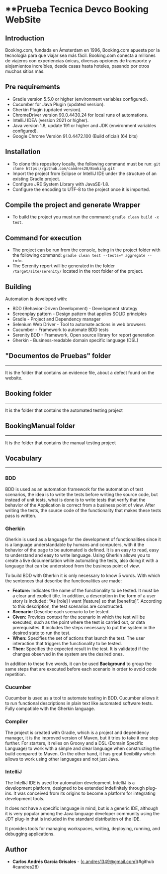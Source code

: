 # **Prueba Tecnica Devco Booking WebSite

## Introduction

Booking.com, fundada en Ámsterdam en 1996, Booking.com apuesta por la tecnología para que viajar sea más fácil. 
Booking.com conecta a millones de viajeros con experiencias únicas, diversas opciones de transporte y alojamientos increíbles, desde casas hasta hoteles, pasando por otros muchos sitios más.

## Pre requirements

- Gradle version 5.5.0 or higher (environment variables configured).
- Cucumber for Java Plugin (updated version).
- Gherkin Plugin (updated version).
- ChromeDriver version 90.0.4430.24 for local runs of automations.
- IntelliJ IDEA (version 2021 or higher).
- Java version 1.8, update 191 or higher and JDK (environment variables configured).
- Google Chrome Versión 91.0.4472.100 (Build oficial) (64 bits)

## Installation
- To clone this repository locally, the following command must be run: 
```git clone https://github.com/candres28/Booking.git```
- Import the project from Eclipse or IntelliJ IDE under the structure of an existing Gradle project. 
- Configure JRE System Library with JavaSE-1.8.
- Configure the encoding to UTF-8 to the project once it is imported.

## Compile the project and generate Wrapper
- To build the project you must run the command:
```gradle clean build -x test```.

## Command for execution
- The project can be run from the console, being in the project folder with the following command:
```gradle clean test --tests=* aggregate --info```.
- The Serenity report will be generated in the folder ``/target/site/serenity/`` located in the root folder of the project.

## Building
Automation is developed with:
 - BDD (Behavior-Driven Development) - Development strategy
 - Screenplay pattern - Design pattern that applies SOLID principles
 - Gradle - Project and Dependency manager
 - Selenium Web Driver - Tool to automate actions in web browsers
 - Cucumber - Framework to automate BDD tests
 - Serenity BDD - Framework, Open source library for report generation
 - Gherkin - Business-readable domain specific language (DSL)

## "Documentos de Pruebas" folder 
---
It is the folder that contains an evidence file, about a defect found on the website.

## Booking folder 
---
It is the folder that contains the automated testing project

## BookingManual folder 
---
It is the folder that contains the manual testing project

## Vocabulary
---
### BDD
BDD is used as an automation framework for the automation of test scenarios, the idea is to write the tests before writing the source code, but instead of unit tests, what is done is to write tests that verify that the behavior of the Application is correct from a business point of view. After writing the tests, the source code of the functionality that makes these tests pass is written.

### Gherkin
Gherkin is used as a language for the development of functionalities since it is a language understandable by humans and computers, with it the behavior of the page to be automated is defined. It is an easy to read, easy to understand and easy to write language. Using Gherkin allows you to create a live documentation while automating the tests, also doing it with a language that can be understood from the business point of view.

To build BDD with Gherkin it is only necessary to know 5 words. With which the sentences that describe the functionalities are made:

- **Feature:** Indicates the name of the functionality to be tested. It must be a clear and explicit title. In addition, a description in the form of a user story is included: “As [role] I want [feature] so that [benefits]”. According to this description, the test scenarios are constructed.
- **Scenario:** Describe each scenario to be tested.
- **Given:** Provides context for the scenario in which the test will be executed, such as the point where the test is carried out, or data prerequisites. It includes the steps necessary to put the system in the desired state to run the test.
- **When:** Specifies the set of actions that launch the test. The user interaction that triggers the functionality to be tested.
- **Then:** Specifies the expected result in the test. It is validated if the changes observed in the system are the desired ones.

In addition to these five words, it can be used **Background** to group the same steps that are executed before each scenario in order to avoid code repetition.

### Cucumber
Cucumber is used as a tool to automate testing in BDD. Cucumber allows it to run functional descriptions in plain text like automated software tests. Fully compatible with the Gherkin language.

### Compiler
The project is created with Gradle, which is a project and dependency manager, it is the improved version of Maven, but it tries to take it one step further. For starters, it relies on Groovy and a DSL (Domain Specific Language) to work with a simple and clear language when constructing the build compared to Maven. On the other hand, it has great flexibility which allows to work using other languages and not just Java.

### IntelliJ
The IntelliJ IDE is used for automation development. IntelliJ is a development platform, designed to be extended indefinitely through plug-ins. It was conceived from its origins to become a platform for integrating development tools.

It does not have a specific language in mind, but is a generic IDE, although it is very popular among the Java language developer community using the JDT plug-in that is included in the standard distribution of the IDE.

It provides tools for managing workspaces, writing, deploying, running, and debugging applications.

## Author
* **Carlos Andrés Garcia Grisales** - [c.andres1349@gmail.com](#github #candres28)

